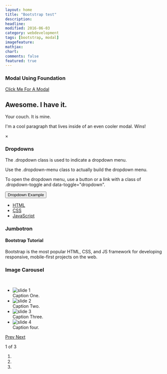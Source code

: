 ```yaml
---
layout: home
title: "Bootstrap test"
description: 
headline: 
modified: 2016-06-03
category: webdevelopment
tags: [bootstrap, modal]
imagefeature: 
mathjax: 
chart: 
comments: false
featured: true
---
```


  <h3>Modal Using Foundation</h3>

  <!-- Modal Foundation -->
<a href="#" data-reveal-id="myModal">Click Me For A Modal</a>

<div id="myModal" class="reveal-modal" data-reveal aria-labelledby="modalTitle" aria-hidden="true" role="dialog">
  <h2 id="modalTitle">Awesome. I have it.</h2>
  <p class="lead">Your couch.  It is mine.</p>
  <p>I'm a cool paragraph that lives inside of an even cooler modal. Wins!</p>
  <a class="close-reveal-modal" aria-label="Close">&#215;</a>
</div>
 
  <h3>Dropdowns</h3>
  <p>The .dropdown class is used to indicate a dropdown menu.</p>
  <p>Use the .dropdown-menu class to actually build the dropdown menu.</p>
  <p>To open the dropdown menu, use a button or a link with a class of .dropdown-toggle and data-toggle="dropdown".</p>                                          
  <div class="dropdown">
    <button class="btn btn-primary dropdown-toggle" type="button" data-toggle="dropdown">Dropdown Example
    <span class="caret"></span></button>
    <ul class="dropdown-menu">
      <li><a href="#">HTML</a></li>
      <li><a href="#">CSS</a></li>
      <li><a href="#">JavaScript</a></li>
    </ul>
  </div> 

   <h3>Jumbotron</h3>
   <div class="jumbotron">
    <h4>Bootstrap Tutorial</h4>      
    <p>Bootstrap is the most popular HTML, CSS, and JS framework for developing responsive, mobile-first projects on the web.</p>
  </div>

 <!--  Foundation Image carousel                        -->
 <h3>Image Carousel</h3>
  <br/>

 <div class="orbit-container">
  <ul data-orbit class="example-orbit orbit-slides-container">
    <li>
      <img src="http://www.w3schools.com/bootstrap/img_chania.jpg" alt="slide 1" />
      <div class="orbit-caption">
        Caption One.
      </div>
    </li>
    <li class="active">
      <img src="http://www.w3schools.com/bootstrap/img_chania2.jpg" alt="slide 2" />
      <div class="orbit-caption">
        Caption Two.
      </div>
    </li>
    <li>
      <img src="http://www.w3schools.com/bootstrap/img_flower.jpg" alt="slide 3" />
      <div class="orbit-caption">
        Caption Three.
      </div>
    </li>
    <li>
      <img src="http://www.w3schools.com/bootstrap/img_flower2.jpg" alt="slide 4" />
      <div class="orbit-caption">
        Caption four.
      </div>
    </li>  
	</ul>

  <!-- Navigation Arrows -->
  <a href="#" class="orbit-prev">Prev <span></span></a>
  <a href="#" class="orbit-next">Next <span></span></a>

  <!-- Slide Numbers -->
  <div class="orbit-slide-number">
    <span>1</span> of <span>3</span>
  </div>

  <!-- Timer and Play/Pause Button -->
  <div class="orbit-timer">
    <span></span>
    <div class="orbit-progress"></div>
  </div>
</div>

<!-- Bullets -->
<ol class="orbit-bullets">
  <li data-orbit-slide-number="1"></li>
  <li data-orbit-slide-number="2" class="active"></li>
  <li data-orbit-slide-number="3"></li>
</ol>  
  
  
  
 
 <!--  End Image carousel                        -->